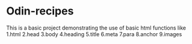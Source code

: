 # Odin-recipes
This is a basic project demonstrating the use of basic html functions like
1.html
2.head
3.body
4.heading
5.title
6.meta
7.para
8.anchor
9.images
